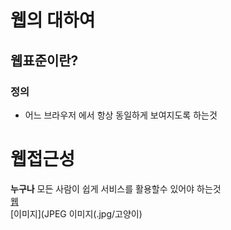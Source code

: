 # 웹의 대하여
## 웹표준이란?
### 정의
- 어느 브라우저 에서 항상 동일하게 보여지도록 하는것  
# 웹접근성
**누구나** 모든 사람이 쉽게 서비스를 활용할수 있어야 하는것  
[웹](https://github.com/younhyerim/younhyerim.githud.io/commit/0cf133d404ce2b8987b3b2a3b5d87e356c4f04a9)  
[이미지](JPEG 이미지(.jpg/고양이)
